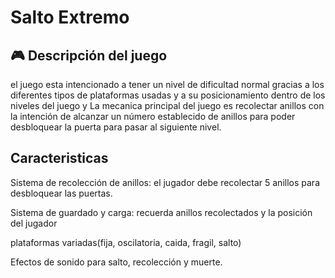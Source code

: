 # Salto Extremo

## 🎮 Descripción del juego

el juego esta intencionado a tener un nivel de dificultad normal gracias a los diferentes tipos de plataformas usadas y a su posicionamiento dentro de los niveles del juego y La mecanica principal del juego es recolectar anillos con la intención de alcanzar un número establecido de anillos para poder desbloquear la puerta para pasar al siguiente nivel.

## Caracteristicas

 Sistema de recolección de anillos: el jugador debe recolectar 5 anillos para desbloquear las puertas.

 Sistema de guardado y carga: recuerda anillos recolectados y la posición del jugador

 plataformas variadas(fija, oscilatoria, caida, fragil, salto)

 Efectos de sonido para salto, recolección y muerte.
